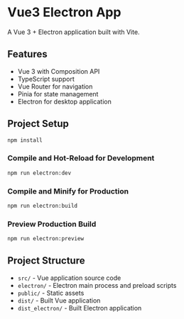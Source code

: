 # Vue3 Electron App

A Vue 3 + Electron application built with Vite.

## Features

- Vue 3 with Composition API
- TypeScript support
- Vue Router for navigation
- Pinia for state management
- Electron for desktop application

## Project Setup

```sh
npm install
```

### Compile and Hot-Reload for Development

```sh
npm run electron:dev
```

### Compile and Minify for Production

```sh
npm run electron:build
```

### Preview Production Build

```sh
npm run electron:preview
```

## Project Structure

- `src/` - Vue application source code
- `electron/` - Electron main process and preload scripts
- `public/` - Static assets
- `dist/` - Built Vue application
- `dist_electron/` - Built Electron application 